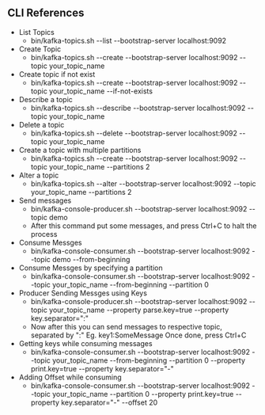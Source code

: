## CLI References
* List Topics
  * bin/kafka-topics.sh --list --bootstrap-server localhost:9092
* Create Topic
  * bin/kafka-topics.sh --create --bootstrap-server localhost:9092 --topic your_topic_name
* Create topic if not exist
  * bin/kafka-topics.sh --create --bootstrap-server localhost:9092 --topic your_topic_name --if-not-exists
* Describe a topic 
  * bin/kafka-topics.sh --describe --bootstrap-server localhost:9092 --topic your_topic_name
* Delete a topic
  * bin/kafka-topics.sh --delete --bootstrap-server localhost:9092 --topic your_topic_name
* Create a topic with multiple partitions
  * bin/kafka-topics.sh --create --bootstrap-server localhost:9092 --topic your_topic_name --partitions 2
* Alter a topic
  * bin/kafka-topics.sh --alter --bootstrap-server localhost:9092 --topic your_topic_name --partitions 2
* Send messages
  * bin/kafka-console-producer.sh --bootstrap-server localhost:9092 --topic demo 
  * After this command put some messages, and press Ctrl+C to halt the process
* Consume Messges
  * bin/kafka-console-consumer.sh --bootstrap-server localhost:9092 --topic demo --from-beginning
* Consume Messges by specifying a partition
  * bin/kafka-console-consumer.sh --bootstrap-server localhost:9092 --topic your_topic_name --from-beginning --partition 0
* Producer Sending Messges using Keys
  * bin/kafka-console-producer.sh --bootstrap-server localhost:9092 --topic your_topic_name --property parse.key=true --property key.separator=":"
  * Now after this you can send messages to respective topic, separated by ":" Eg. key1:SomeMessage Once done, press Ctrl+C
* Getting keys while consuming messages
  * bin/kafka-console-consumer.sh --bootstrap-server localhost:9092 --topic your_topic_name --from-beginning --partition 0 --property print.key=true --property key.separator="-"
* Adding Offset while consuming
  * bin/kafka-console-consumer.sh --bootstrap-server localhost:9092 --topic your_topic_name --partition 0 --property print.key=true --property key.separator="-" --offset 20
